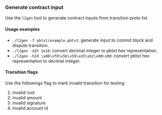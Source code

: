 ### Generate contract input

Use the `l2gen` tool to generate contract inputs from transition proto list

#### Usage examples

- `./l2gen -f pbtxt/example.pbtxt`: generate input to commit block and dispute transition.
- `./l2gen -d2h 1e18`: convert decimal integer to pbtxt hex representation.
- `./l2gen -h2d \x06\xf0\x5b\x59\xd3\xb2\x00\x00`: convert pbtxt hex representation to decimal integer.

#### Transition flags

Use the followings flag to mark invalid transition for testing:

1. invalid root
2. invalid amount
3. invalid signature
4. invalid account id
